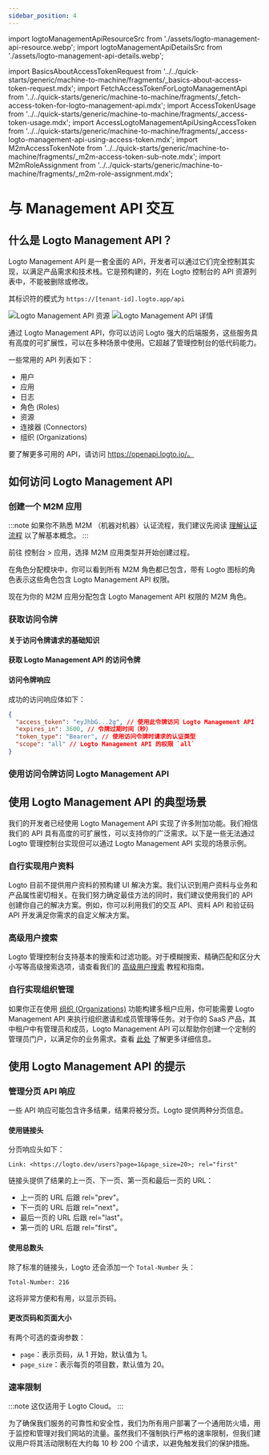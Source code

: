```yaml
---
sidebar_position: 4
---
```


import logtoManagementApiResourceSrc from './assets/logto-management-api-resource.webp';
import logtoManagementApiDetailsSrc from './assets/logto-management-api-details.webp';

import BasicsAboutAccessTokenRequest from '../../quick-starts/generic/machine-to-machine/fragments/\_basics-about-access-token-request.mdx';
import FetchAccessTokenForLogtoManagementApi from '../../quick-starts/generic/machine-to-machine/fragments/\_fetch-access-token-for-logto-management-api.mdx';
import AccessTokenUsage from '../../quick-starts/generic/machine-to-machine/fragments/\_access-token-usage.mdx';
import AccessLogtoManagementApiUsingAccessToken from '../../quick-starts/generic/machine-to-machine/fragments/\_access-logto-management-api-using-access-token.mdx';
import M2mAccessTokenNote from '../../quick-starts/generic/machine-to-machine/fragments/\_m2m-access-token-sub-note.mdx';
import M2mRoleAssignment from '../../quick-starts/generic/machine-to-machine/fragments/\_m2m-role-assignment.mdx';

# 与 Management API 交互

## 什么是 Logto Management API？

Logto Management API 是一套全面的 API，开发者可以通过它们完全控制其实现，以满足产品需求和技术栈。它是预构建的，列在 Logto 控制台的 API 资源列表中，不能被删除或修改。

其标识符的模式为 `https://[tenant-id].logto.app/api`

<img alt="Logto Management API 资源" src={logtoManagementApiResourceSrc} />

<img alt="Logto Management API 详情" src={logtoManagementApiDetailsSrc} />

通过 Logto Management API，你可以访问 Logto 强大的后端服务，这些服务具有高度的可扩展性，可以在多种场景中使用。它超越了管理控制台的低代码能力。

一些常用的 API 列表如下：

- 用户
- 应用
- 日志
- 角色 (Roles)
- 资源
- 连接器 (Connectors)
- 组织 (Organizations)

要了解更多可用的 API，请访问 https://openapi.logto.io/。

## 如何访问 Logto Management API

### 创建一个 M2M 应用

:::note
如果你不熟悉 M2M （机器对机器）认证流程，我们建议先阅读 [理解认证流程](/integrate-logto/integrate-logto-into-your-application/understand-authentication-flow/#machine-to-machine-authentication-flow) 以了解基本概念。
:::

前往 <CloudLink to="/applications">控制台 > 应用</CloudLink>，选择 M2M 应用类型并开始创建过程。

<M2mRoleAssignment />

在角色分配模块中，你可以看到所有 M2M 角色都已包含，带有 Logto 图标的角色表示这些角色包含 Logto Management API 权限。

现在为你的 M2M 应用分配包含 Logto Management API 权限的 M2M 角色。

### 获取访问令牌

#### 关于访问令牌请求的基础知识

<BasicsAboutAccessTokenRequest />

#### 获取 Logto Management API 的访问令牌

<FetchAccessTokenForLogtoManagementApi />

#### 访问令牌响应

成功的访问响应体如下：

```json
{
  "access_token": "eyJhbG...2g", // 使用此令牌访问 Logto Management API
  "expires_in": 3600, // 令牌过期时间（秒）
  "token_type": "Bearer", // 使用访问令牌时请求的认证类型
  "scope": "all" // Logto Management API 的权限 `all`
}
```

<M2mAccessTokenNote />

### 使用访问令牌访问 Logto Management API

<AccessTokenUsage />

<AccessLogtoManagementApiUsingAccessToken />

## 使用 Logto Management API 的典型场景

我们的开发者已经使用 Logto Management API 实现了许多附加功能。我们相信我们的 API 具有高度的可扩展性，可以支持你的广泛需求。以下是一些无法通过 Logto 管理控制台实现但可以通过 Logto Management API 实现的场景示例。

### 自行实现用户资料

Logto 目前不提供用户资料的预构建 UI 解决方案。我们认识到用户资料与业务和产品属性密切相关。在我们努力确定最佳方法的同时，我们建议使用我们的 API 创建你自己的解决方案。例如，你可以利用我们的交互 API、资料 API 和验证码 API 开发满足你需求的自定义解决方案。

### 高级用户搜索

Logto 管理控制台支持基本的搜索和过滤功能。对于模糊搜索、精确匹配和区分大小写等高级搜索选项，请查看我们的 [高级用户搜索](/user-management/advanced-user-search) 教程和指南。

### 自行实现组织管理

如果你正在使用 [组织 (Organizations)](/organizations) 功能构建多租户应用，你可能需要 Logto Management API 来执行组织邀请和成员管理等任务。对于你的 SaaS 产品，其中租户中有管理员和成员，Logto Management API 可以帮助你创建一个定制的管理员门户，以满足你的业务需求。查看 [此处](/end-user-flows/organization-experience/) 了解更多详细信息。

## 使用 Logto Management API 的提示

### 管理分页 API 响应

一些 API 响应可能包含许多结果，结果将被分页。Logto 提供两种分页信息。

#### 使用链接头

分页响应头如下：

```
Link: <https://logto.dev/users?page=1&page_size=20>; rel="first"
```

链接头提供了结果的上一页、下一页、第一页和最后一页的 URL：

- 上一页的 URL 后跟 rel="prev"。
- 下一页的 URL 后跟 rel="next"。
- 最后一页的 URL 后跟 rel="last"。
- 第一页的 URL 后跟 rel="first"。

#### 使用总数头

除了标准的链接头，Logto 还会添加一个 `Total-Number` 头：

```
Total-Number: 216
```

这将非常方便和有用，以显示页码。

#### 更改页码和页面大小

有两个可选的查询参数：

- `page`：表示页码，从 1 开始，默认值为 1。
- `page_size`：表示每页的项目数，默认值为 20。

### 速率限制

:::note
这仅适用于 Logto Cloud。
:::

为了确保我们服务的可靠性和安全性，我们为所有用户部署了一个通用防火墙，用于监控和管理对我们网站的流量。虽然我们不强制执行严格的速率限制，但我们建议用户将其活动限制在大约每 10 秒 200 个请求，以避免触发我们的保护措施。
